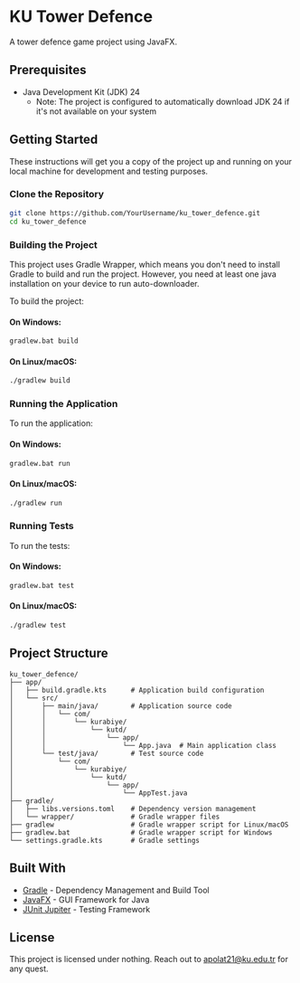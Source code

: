 # KU Tower Defence

A tower defence game project using JavaFX.

## Prerequisites

- Java Development Kit (JDK) 24
  - Note: The project is configured to automatically download JDK 24 if it's not available on your system

## Getting Started

These instructions will get you a copy of the project up and running on your local machine for development and testing purposes.

### Clone the Repository

```bash
git clone https://github.com/YourUsername/ku_tower_defence.git
cd ku_tower_defence
```

### Building the Project

This project uses Gradle Wrapper, which means you don't need to install Gradle to build and run the project. However, you need at least one java installation on your device to run auto-downloader.

To build the project:

#### On Windows:

```bash
gradlew.bat build
```

#### On Linux/macOS:

```bash
./gradlew build
```

### Running the Application

To run the application:

#### On Windows:

```bash
gradlew.bat run
```

#### On Linux/macOS:

```bash
./gradlew run
```

### Running Tests

To run the tests:

#### On Windows:

```bash
gradlew.bat test
```

#### On Linux/macOS:

```bash
./gradlew test
```

## Project Structure

```
ku_tower_defence/
├── app/
│   ├── build.gradle.kts      # Application build configuration
│   └── src/
│       ├── main/java/        # Application source code
│       │   └── com/
│       │       └── kurabiye/
│       │           └── kutd/
│       │               └── app/
│       │                   └── App.java  # Main application class
│       └── test/java/        # Test source code
│           └── com/
│               └── kurabiye/
│                   └── kutd/
│                       └── app/
│                           └── AppTest.java
├── gradle/
│   ├── libs.versions.toml    # Dependency version management
│   └── wrapper/              # Gradle wrapper files
├── gradlew                   # Gradle wrapper script for Linux/macOS
├── gradlew.bat               # Gradle wrapper script for Windows
└── settings.gradle.kts       # Gradle settings
```

## Built With

- [Gradle](https://gradle.org/) - Dependency Management and Build Tool
- [JavaFX](https://openjfx.io/) - GUI Framework for Java
- [JUnit Jupiter](https://junit.org/junit5/) - Testing Framework

## License

This project is licensed under nothing. Reach out to apolat21@ku.edu.tr for any quest.